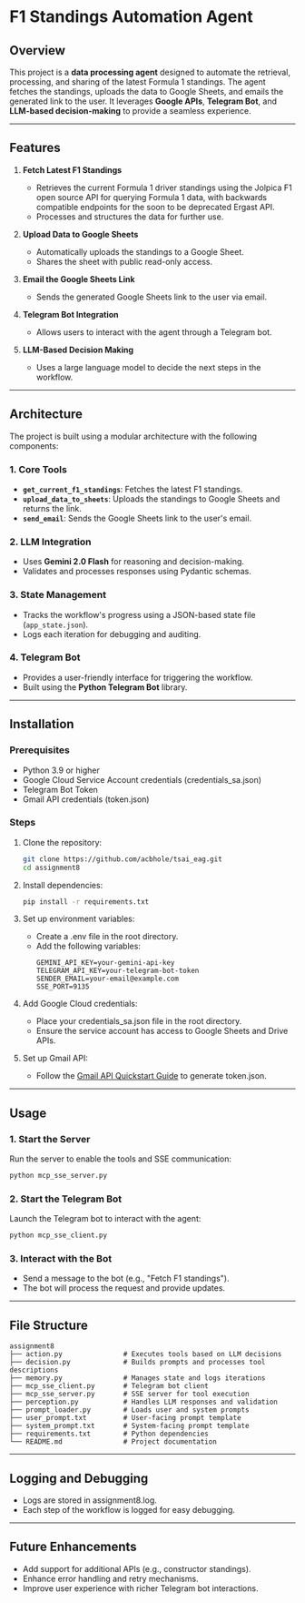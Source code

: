 # F1 Standings Automation Agent

## Overview

This project is a **data processing agent** designed to automate the retrieval, processing, and sharing of the latest Formula 1 standings. The agent fetches the standings, uploads the data to Google Sheets, and emails the generated link to the user. It leverages **Google APIs**, **Telegram Bot**, and **LLM-based decision-making** to provide a seamless experience.

---

## Features

1. **Fetch Latest F1 Standings**  
   - Retrieves the current Formula 1 driver standings using the Jolpica F1 open source API for querying Formula 1 data, with backwards compatible endpoints for the soon to be deprecated Ergast API.
   - Processes and structures the data for further use.

2. **Upload Data to Google Sheets**  
   - Automatically uploads the standings to a Google Sheet.
   - Shares the sheet with public read-only access.

3. **Email the Google Sheets Link**  
   - Sends the generated Google Sheets link to the user via email.

4. **Telegram Bot Integration**  
   - Allows users to interact with the agent through a Telegram bot.

5. **LLM-Based Decision Making**  
   - Uses a large language model to decide the next steps in the workflow.

---

## Architecture

The project is built using a modular architecture with the following components:

### 1. **Core Tools**
- **`get_current_f1_standings`**: Fetches the latest F1 standings.
- **`upload_data_to_sheets`**: Uploads the standings to Google Sheets and returns the link.
- **`send_email`**: Sends the Google Sheets link to the user's email.

### 2. **LLM Integration**
- Uses **Gemini 2.0 Flash** for reasoning and decision-making.
- Validates and processes responses using Pydantic schemas.

### 3. **State Management**
- Tracks the workflow's progress using a JSON-based state file (`app_state.json`).
- Logs each iteration for debugging and auditing.

### 4. **Telegram Bot**
- Provides a user-friendly interface for triggering the workflow.
- Built using the **Python Telegram Bot** library.

---

## Installation

### Prerequisites
- Python 3.9 or higher
- Google Cloud Service Account credentials (credentials_sa.json)
- Telegram Bot Token
- Gmail API credentials (token.json)

### Steps
1. Clone the repository:
   ```bash
   git clone https://github.com/acbhole/tsai_eag.git
   cd assignment8
   ```

2. Install dependencies:
   ```bash
   pip install -r requirements.txt
   ```

3. Set up environment variables:
   - Create a .env file in the root directory.
   - Add the following variables:
     ```env
     GEMINI_API_KEY=your-gemini-api-key
     TELEGRAM_API_KEY=your-telegram-bot-token
     SENDER_EMAIL=your-email@example.com
     SSE_PORT=9135
     ```

4. Add Google Cloud credentials:
   - Place your credentials_sa.json file in the root directory.
   - Ensure the service account has access to Google Sheets and Drive APIs.

5. Set up Gmail API:
   - Follow the [Gmail API Quickstart Guide](https://developers.google.com/gmail/api/quickstart/python) to generate token.json.

---

## Usage

### 1. Start the Server
Run the server to enable the tools and SSE communication:
```bash
python mcp_sse_server.py
```

### 2. Start the Telegram Bot
Launch the Telegram bot to interact with the agent:
```bash
python mcp_sse_client.py
```

### 3. Interact with the Bot
- Send a message to the bot (e.g., "Fetch F1 standings").
- The bot will process the request and provide updates.

---

## File Structure

```plaintext
assignment8
├── action.py               # Executes tools based on LLM decisions
├── decision.py             # Builds prompts and processes tool descriptions
├── memory.py               # Manages state and logs iterations
├── mcp_sse_client.py       # Telegram bot client
├── mcp_sse_server.py       # SSE server for tool execution
├── perception.py           # Handles LLM responses and validation
├── prompt_loader.py        # Loads user and system prompts
├── user_prompt.txt         # User-facing prompt template
├── system_prompt.txt       # System-facing prompt template
├── requirements.txt        # Python dependencies
└── README.md               # Project documentation
```

---

## Logging and Debugging

- Logs are stored in assignment8.log.
- Each step of the workflow is logged for easy debugging.

---

## Future Enhancements

- Add support for additional APIs (e.g., constructor standings).
- Enhance error handling and retry mechanisms.
- Improve user experience with richer Telegram bot interactions.
